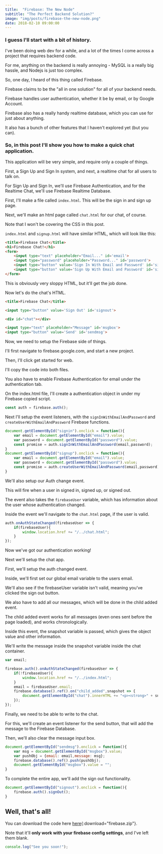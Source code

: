 ```yaml
---
title:  "Firebase: The New Node"
subtitle: "The Perfect Backend Solution?"
image: "img/posts/firebase-the-new-node.png"
date: 2018-02-10 09:00:00
---
```


### I guess I'll start with a bit of history.

I've been doing web dev for a while, and a lot of the times I come across a project that requires backend code.

For me, anything on the backend is really annoying - MySQL is a really big hassle, and Nodejs is just too complex.

So, one day, I heard of this thing called Firebase.

Firebase claims to be the "all in one solution" for all of your backend needs.

Firebase handles user authentication, whether it be by email, or by Google Account.

Firebase also has a really handy realtime database, which you can use for just about anything.

It also has a bunch of other features that I haven't explored yet (but you can).

### So, in this post I'll show you how to make a quick chat application.

This application will be very simple, and require only a couple of things.

First, a Sign Up and Sign In system, and next, a realtime chat for all users to talk on.

For Sign Up and Sign In, we'll use Firebase Authentication, and for the Realtime Chat, we'll use Firebase Realtime Database.

First, I'll make a file called ```index.html```. This will be the sign in and sign up page.

Next, we'll make an html page called ```chat.html``` for our chat, of course.

Note that I won't be covering the CSS in this post.

```index.html``` and ```signup.html``` will have similar HTML, which will look like this:

```html
<title>Firebase Chat</title>
<h1>Firebase Chat!</h1>
<form>
	<input type="text" placeholder="Email..." id='email'>
	<input type="password" placeholder="Password..." id='password'>
	<input type="button" value='Sign In With Email and Password' id='signin'>
	<input type="button" value='Sign Up With Email and Password' id='signup'>
</form>
```

This is obviously very sloppy HTML, but it'll get the job done.

Now let's do the chat's HTML.

```html
<title>Firebase Chat</title>

<input type="button" value='Sign Out' id='signout'>

<div id="chat"></div>

<input type="text" placeholder="Message" id='msgbox'>
<input type="button" value='Send' id='sendmsg'>
```

Now, we need to setup the Firebase side of things.

I'll first navigate to firebase.google.com, and start a new project.

Then, I'll click get started for web.

I'll copy the code into both files.

You also have to enable Firebase Authentication for email under the authentication tab.

On the index.html file, I'll create a authentication object in under my Firebase copied script.

```javascript
const auth = firebase.auth();
```

Next I'll setup the event listeners, with the ```signInWithEmailAndPassword``` and ```createUserWithEmailAndPassword``` Firebase functions.

```javascript
document.getElementById("signin").onclick = function(){
	var email = document.getElementById("email").value;
	var password = document.getElementById("password").value;
	const promise = auth.signInWithEmailAndPassword(email,password);
}
document.getElementById("signup").onclick = function(){
	var email = document.getElementById("email").value;
	var password = document.getElementById("password").value;
	const promise = auth.createUserWithEmailAndPassword(email,password);
}
```

We'll also setup our Auth change event.

This will fire when a user in signed in, signed up, or signed out.

The event also takes the ```firebaseUser``` variable, which has information about the user whose authentication changed.

Inside the event we'll navigate to the ```chat.html``` page, if the user is valid.

```javascript
auth.onAuthStateChanged(firebaseUser => {
	if(firebaseUser){
		window.location.href += "/../chat.html";
	}
});
```

Now we've got our authentication working!

Next we'll setup the chat app.

First, we'll setup the auth changed event.

Inside, we'll first set our global email variable to the users email.

We'll also see if the firebaseUser variable isn't valid, meaning you've clicked the sign out button.

We also have to add all our messages, which will be done in the child added event.

The child added event works for all messages (even ones sent before the page loaded), and works chronologically.

Inside this event, the snapshot variable is passed, which gives the object value and other information.

We'll write the message inside the snapshot variable inside the chat container.

```javascript
var email;

firebase.auth().onAuthStateChanged(firebaseUser => {
	if(!firebaseUser){
		window.location.href += "/../index.html";
	}
	email = firebaseUser.email;
	firebase.database().ref().on("child_added",snapshot => {
		document.getElementById("chat").innerHTML += "<p><strong>" + snapshot.val().email + ": </strong>" + snapshot.val().message + "</p>";
	});
});
```

Finally, we need to be able to write to the chat.

For this, we'll create an event listener for the send button, that will add the message to the Firebase Database.

Then, we'll also clear the message input box.

```javascript
document.getElementById("sendmsg").onclick = function(){
	var msg = document.getElementById("msgbox").value;
	var pushObj = {email: email,message: msg};
	firebase.database().ref().push(pushObj);
	document.getElementById("msgbox").value = "";
}
```

To complete the entire app, we'll add the sign out functionality.

```javascript
document.getElementById("signout").onclick = function(){
	firebase.auth().signOut();
}
```

## Well, that's all!

You can download the code here [here](img/posts/firebase-the-new-node.zip){:download="firebase.zip"}.

Note that it'll **only work with your firebase config settings**, and I've left them blank.

```javascript
console.log("See you soon!");
```
